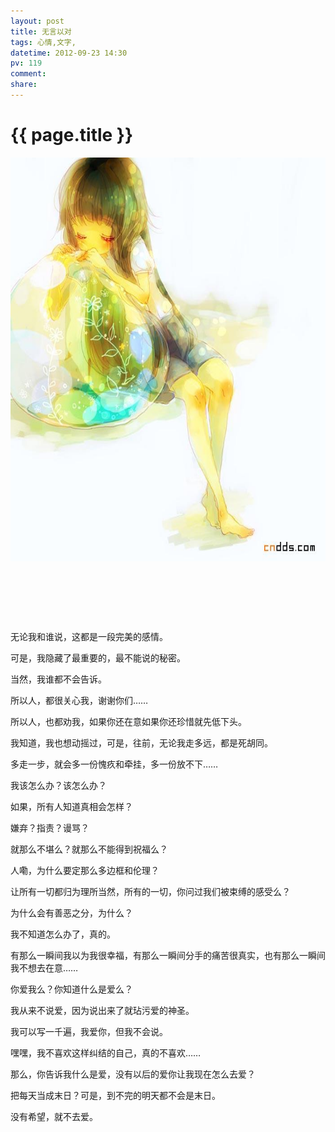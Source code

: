 ```yaml
---
layout: post
title: 无言以对
tags: 心情,文字,
datetime: 2012-09-23 14:30
pv: 119
comment: 
share: 
---
```


{{ page.title }}
================

 <p><img src="/images/1ad5ad6eddc451da7be0e76eb6fd5266d0163225.jpg"                                    width="640" height="646" /></p><p>&nbsp;</p><p>&nbsp;</p><p>&nbsp;</p><p>无论我和谁说，这都是一段完美的感情。</p><p>可是，我隐藏了最重要的，最不能说的秘密。</p><p>当然，我谁都不会告诉。</p><p>所以人，都很关心我，谢谢你们……</p><p>所以人，也都劝我，如果你还在意如果你还珍惜就先低下头。</p><p>我知道，我也想动摇过，可是，往前，无论我走多远，都是死胡同。</p><p>多走一步，就会多一份愧疚和牵挂，多一份放不下……</p><p>我该怎么办？该怎么办？</p><p>如果，所有人知道真相会怎样？</p><p>嫌弃？指责？谩骂？</p><p>就那么不堪么？就那么不能得到祝福么？</p><p>人嘞，为什么要定那么多边框和伦理？</p><p>让所有一切都归为理所当然，所有的一切，你问过我们被束缚的感受么？</p><p>为什么会有善恶之分，为什么？</p><p>我不知道怎么办了，真的。</p><p>有那么一瞬间我以为我很幸福，有那么一瞬间分手的痛苦很真实，也有那么一瞬间我不想去在意……</p><p>你爱我么？你知道什么是爱么？</p><p>我从来不说爱，因为说出来了就玷污爱的神圣。</p><p>我可以写一千遍，我爱你，但我不会说。</p><p>嘿嘿，我不喜欢这样纠结的自己，真的不喜欢……</p><p>那么，你告诉我什么是爱，没有以后的爱你让我现在怎么去爱？</p><p>把每天当成末日？可是，到不完的明天都不会是末日。</p><p>没有希望，就不去爱。</p> 

